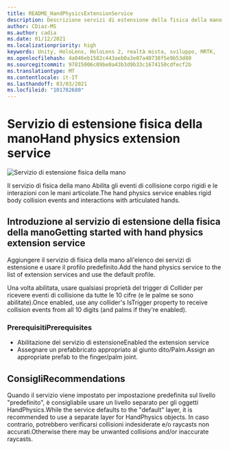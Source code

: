 ```yaml
---
title: README_HandPhysicsExtensionService
description: Descrizione servizi di estensione della fisica della mano.
author: CDiaz-MS
ms.author: cadia
ms.date: 01/12/2021
ms.localizationpriority: high
keywords: Unity, HoloLens, HoloLens 2, realtà mista, sviluppo, MRTK,
ms.openlocfilehash: 4a046eb1582c443aeb0a3e07a40738f5e9b53d80
ms.sourcegitcommit: 97815006c09be0a43b3d9b33c1674150cdfecf2b
ms.translationtype: MT
ms.contentlocale: it-IT
ms.lasthandoff: 03/03/2021
ms.locfileid: "101782680"
---
```

# <a name="hand-physics-extension-service"></a><span data-ttu-id="8ff1b-104">Servizio di estensione fisica della mano</span><span class="sxs-lookup"><span data-stu-id="8ff1b-104">Hand physics extension service</span></span>

![Servizio di estensione fisica della mano](../../Images/HandPhysics/MRTK_UX_HandPhysics_Main.jpg)

<span data-ttu-id="8ff1b-106">Il servizio di fisica della mano Abilita gli eventi di collisione corpo rigidi e le interazioni con le mani articolate.</span><span class="sxs-lookup"><span data-stu-id="8ff1b-106">The hand physics service enables rigid body collision events and interactions with articulated hands.</span></span>

## <a name="getting-started-with-hand-physics-extension-service"></a><span data-ttu-id="8ff1b-107">Introduzione al servizio di estensione della fisica della mano</span><span class="sxs-lookup"><span data-stu-id="8ff1b-107">Getting started with hand physics extension service</span></span>

<span data-ttu-id="8ff1b-108">Aggiungere il servizio di fisica della mano all'elenco dei servizi di estensione e usare il profilo predefinito.</span><span class="sxs-lookup"><span data-stu-id="8ff1b-108">Add the hand physics service to the list of extension services and use the default profile.</span></span>

<span data-ttu-id="8ff1b-109">Una volta abilitata, usare qualsiasi proprietà del trigger di Collider per ricevere eventi di collisione da tutte le 10 cifre (e le palme se sono abilitate).</span><span class="sxs-lookup"><span data-stu-id="8ff1b-109">Once enabled, use any collider's IsTrigger property to receive collision events from all 10 digits (and palms if they're enabled).</span></span>

### <a name="prerequisites"></a><span data-ttu-id="8ff1b-110">Prerequisiti</span><span class="sxs-lookup"><span data-stu-id="8ff1b-110">Prerequisites</span></span>

- <span data-ttu-id="8ff1b-111">Abilitazione del servizio di estensione</span><span class="sxs-lookup"><span data-stu-id="8ff1b-111">Enabled the extension service</span></span>
- <span data-ttu-id="8ff1b-112">Assegnare un prefabbricato appropriato al giunto dito/Palm.</span><span class="sxs-lookup"><span data-stu-id="8ff1b-112">Assign an appropriate prefab to the finger/palm joint.</span></span>

## <a name="recommendations"></a><span data-ttu-id="8ff1b-113">Consigli</span><span class="sxs-lookup"><span data-stu-id="8ff1b-113">Recommendations</span></span>

<span data-ttu-id="8ff1b-114">Quando il servizio viene impostato per impostazione predefinita sul livello "predefinito", è consigliabile usare un livello separato per gli oggetti HandPhysics.</span><span class="sxs-lookup"><span data-stu-id="8ff1b-114">While the service defaults to the "default" layer, it is recommended to use a separate layer for HandPhysics objects.</span></span> <span data-ttu-id="8ff1b-115">In caso contrario, potrebbero verificarsi collisioni indesiderate e/o raycasts non accurati.</span><span class="sxs-lookup"><span data-stu-id="8ff1b-115">Otherwise there may be unwanted collisions and/or inaccurate raycasts.</span></span>
